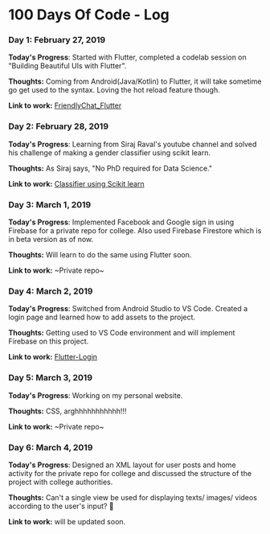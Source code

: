 # 100 Days Of Code - Log

### Day 1: February 27, 2019

**Today's Progress**: Started with Flutter, completed a codelab session on "Building Beautiful UIs with Flutter".

**Thoughts:** Coming from Android(Java/Kotlin) to Flutter, it will take sometime go get used to the syntax. Loving the hot reload feature though. 

**Link to work:** [FriendlyChat_Flutter](https://github.com/imabhishekkumar/FriendlyChat_Flutter)

### Day 2: February 28, 2019

**Today's Progress**: Learning from Siraj Raval's youtube channel and solved his challenge of making a gender classifier using scikit learn.

**Thoughts:** As Siraj says, "No PhD required for Data Science."

**Link to work:** [Classifier using Scikit learn](https://github.com/RisingLight/ML-learnByDoing/blob/master/classifier_using_scikit_learn.py)

### Day 3: March 1, 2019

**Today's Progress**: Implemented Facebook and Google sign in using Firebase for a private repo for college. Also used Firebase Firestore which is in beta version as of now. 

**Thoughts:** Will learn to do the same using Flutter soon.

**Link to work:**  ~Private repo~

### Day 4: March 2, 2019

**Today's Progress**: Switched from Android Studio to VS Code. Created a login page and learned how to add assets to the project.

**Thoughts:** Getting used to VS Code environment and will implement Firebase on this project.

**Link to work:**  [Flutter-Login](https://github.com/imabhishekkumar/Flutter-Login)

### Day 5: March 3, 2019

**Today's Progress**: Working on my personal website.

**Thoughts:** CSS, arghhhhhhhhhhh!!!

**Link to work:**  ~Private repo~

### Day 6: March 4, 2019

**Today's Progress**: Designed an XML layout for user posts and home activity for the private repo for college and discussed the structure of the project with college authorities. 

**Thoughts:** Can't a single view be used for displaying texts/ images/ videos according to the user's input? 🤔

**Link to work:**  will be updated soon.


